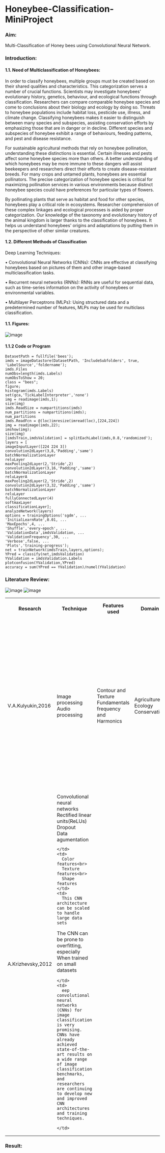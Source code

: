 # Honeybee-Classification-MiniProject
### Aim:
Multi-Classification  of Honey bees  using Convolutional Neural Network.
### Introduction:
#### 1.1. Need of Multiclassification of Honeybees:  
In order to classify honeybees, multiple groups must be created based on their shared qualities and characteristics. This categorization serves a number of crucial functions. Scientists may investigate honeybees' evolutionary history, genetics, behaviour, and ecological functions through classification. Researchers can compare comparable honeybee species and come to conclusions about their biology and ecology by doing so. Threats to honeybee populations include habitat loss, pesticide use, illness, and climate change. Classifying honeybees makes it easier to distinguish between many species and subspecies, assisting conservation efforts by emphasizing those that are in danger or in decline. Different species and subspecies of honeybee exhibit a range of behaviours, feeding patterns, and pest and disease resistance.  

For sustainable agricultural methods that rely on honeybee pollination, understanding these distinctions is essential. Certain illnesses and pests affect some honeybee species more than others. A better understanding of which honeybees may be more immune to these dangers will assist beekeepers and researchers direct their efforts to create disease-resistant breeds. For many crops and untamed plants, honeybees are essential pollinators. The precise categorization of honeybee species is critical for maximizing pollination services in various environments because distinct honeybee species could have preferences for particular types of flowers.

By pollinating plants that serve as habitat and food for other species, honeybees play a critical role in ecosystems. Researcher comprehension of these complex linkages and ecological processes is aided by proper categorization. Our knowledge of the taxonomy and evolutionary history of the animal kingdom is larger thanks to the classification of honeybees. It helps us understand honeybees' origins and adaptations by putting them in the perspective of other similar creatures.

#### 1.2. Different Methods of Classification
Deep Learning Techniques:

• Convolutional Neural Networks (CNNs): CNNs are effective at classifying honeybees based on pictures of them and other image-based multiclassification tasks.

• Recurrent neural networks (RNNs): RNNs are useful for sequential data, such as time-series information on the activity of honeybees or environmental variables.

• Multilayer Perceptrons (MLPs): Using structured data and a predetermined number of features, MLPs may be used for multiclass classification.

#### 1.1. Figures:
![image](https://github.com/ManojTella/Honeybee-Classification-MiniProject/assets/94883876/ecc70a7a-af1d-465b-b50c-bed384d7df1d)

 			
#### 1.1.2 Code or Program
```
DatasetPath = fullfile('bees');
imds = imageDatastore(DatasetPath, 'IncludeSubfolders', true, 'LabelSource','foldername');
imds.Files
numObs=length(imds.Labels)
numObsToShow = 20;
class = "bees";
figure;
histogram(imds.Labels)
set(gca,'TickLabelInterpreter','none')
img = readimage(imds,1); 
size(img)
imds.ReadSize = numpartitions(imds)
num_partitions = numpartitions(imds);
num_partitions
imds.ReadFcn = @(loc)imresize(imread(loc),[224,224])
img = readimage(imds,22); 
imshow(img); 
size(img)
[imdsTrain,imdsValidation] = splitEachLabel(imds,0.8,'randomized');
layers = [
imageInputLayer([224 224 3])
convolution2dLayer(3,8,'Padding','same')
batchNormalizationLayer
reluLayer
maxPooling2dLayer(2,'Stride',2)
convolution2dLayer(3,16,'Padding','same')
batchNormalizationLayer
reluLayerA
maxPooling2dLayer(2,'Stride',2)
convolution2dLayer(3,32,'Padding','same')
batchNormalizationLayer
reluLayer
fullyConnectedLayer(4)
softmaxLayer
classificationLayer];
analyzeNetwork(layers)
options = trainingOptions('sgdm', ...
'InitialLearnRate',0.01, ...
'MaxEpochs',4, ...
'Shuffle','every-epoch', ...
'ValidationData',imdsValidation, ...
'ValidationFrequency',30, ...
'Verbose',false, ...
'Plots','training-progress');
net = trainNetwork(imdsTrain,layers,options);
YPred = classify(net,imdsValidation)
YValidation = imdsValidation.Labels
plotconfusion(YValidation,YPred)
accuracy = sum(YPred == YValidation)/numel(YValidation)
```
### Literature Review:
![image](https://github.com/ManojTella/Honeybee-Classification-MiniProject/assets/94883876/75f5fcfc-18cf-45a6-b498-53e4c916459b)
![image](https://github.com/ManojTella/Honeybee-Classification-MiniProject/assets/94883876/452df7bc-62cf-4e39-93f8-b9421f3380f1)


<table>
  <tr>
    <th>Research</th>
    <th>Technique</th>
    <th>Features used</th>
    <th>Domain</th>
    <th>Adavantage and Disadvantage</th>
    <th>Future Direction</th>

  </tr>
  <tr>
    <td>V.A.Kulyukin,2016</td>
    <td>Image processing <br>
    Audio processing</td>
    <td>
      Contour and Texture Fundamentals frequency and Harmonics
    </td>
    <td>
      Agriculture<br>
      Ecology<br>
      Conservation
    </td>
    <td>
      This algorithms can be implemented on low cost hardware platforms with an accuracy of 80.5%
These are computationally complex and require a large amount of training data.
    </td>
    <td>
      Researchers are working to integrate electronic beehive monitoring systems with other systems, such as crop pollination management systems and pest control systems. This would allow beekeepers to use the data from electronic beehive monitoring systems to improve their overall beekeeping practices.
    </td>

    
  </tr>
  <tr>
    <td>
      A.Krizhevsky,2012
    </td>
    <td>
      Convolutional neural networks<br>
      Rectified linear units(ReLUs)<br>
      Dropout<br>
      Data agumentation

    </td>
    <td>
      Color features<br>
      Texture features<br>
      Shape features
    </td>
    <td>
      This CNN architecture can be scaled to handle large data sets

The CNN  can be prone to overfitting, especially
When trained on small datasets

    </td>
    <td>
      eep convolutional neural networks (CNNs) for image classification is very promising. CNNs have already achieved state-of-the-art results on a wide range of image classification benchmarks, and researchers are continuing to develop new and improved CNN architectures and training techniques.

    </td>
  </tr>
</table>

### Result:


